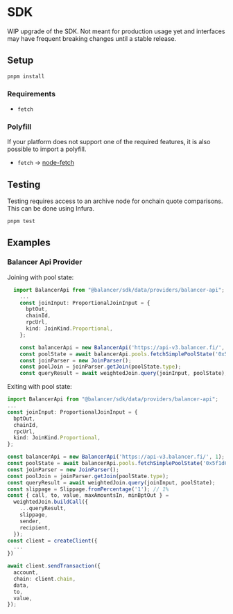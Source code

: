 # SDK

WIP upgrade of the SDK. Not meant for production usage yet and interfaces may have frequent breaking changes until a stable release.

## Setup

`pnpm install`

### Requirements

- `fetch`

### Polyfill

If your platform does not support one of the required features, it is also possible to import a polyfill.

- `fetch` -> [node-fetch](https://github.com/node-fetch/node-fetch#providing-global-access)

## Testing

Testing requires access to an archive node for onchain quote comparisons. This can be done using Infura.

`pnpm test`

## Examples

### Balancer Api Provider

Joining with pool state:
```ts
  import BalancerApi from "@balancer/sdk/data/providers/balancer-api";
    ...
    const joinInput: ProportionalJoinInput = {
      bptOut,
      chainId,
      rpcUrl,
      kind: JoinKind.Proportional,
    };

    const balancerApi = new BalancerApi('https://api-v3.balancer.fi/', 1);
    const poolState = await balancerApi.pools.fetchSimplePoolState('0x5f1d6874cb1e7156e79a7563d2b61c6cbce03150000200000000000000000586');
    const joinParser = new JoinParser();
    const poolJoin = joinParser.getJoin(poolState.type);
    const queryResult = await weightedJoin.query(joinInput, poolState);

```

Exiting with pool state:
```ts
import BalancerApi from "@balancer/sdk/data/providers/balancer-api";
...
const joinInput: ProportionalJoinInput = {
  bptOut,
  chainId,
  rpcUrl,
  kind: JoinKind.Proportional,
};

const balancerApi = new BalancerApi('https://api-v3.balancer.fi/', 1);
const poolState = await balancerApi.pools.fetchSimplePoolState('0x5f1d6874cb1e7156e79a7563d2b61c6cbce03150000200000000000000000586');
const joinParser = new JoinParser();
const poolJoin = joinParser.getJoin(poolState.type);
const queryResult = await weightedJoin.query(joinInput, poolState);
const slippage = Slippage.fromPercentage('1'); // 1%
const { call, to, value, maxAmountsIn, minBptOut } =
  weightedJoin.buildCall({
    ...queryResult,
    slippage,
    sender,
    recipient,
  });
const client = createClient({
  ...
})

await client.sendTransaction({
  account,
  chain: client.chain,
  data,
  to,
  value,
});
```